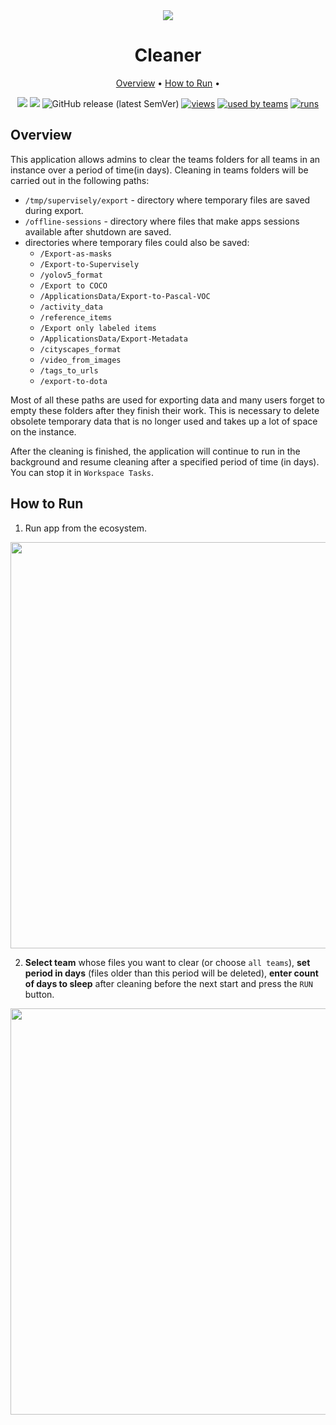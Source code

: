 <div align='center' markdown> 
<img src='https://user-images.githubusercontent.com/115161827/215558057-ca96a7e2-c243-4232-8133-8cab6b42d904.png'>

# Cleaner

<p align='center'>
  <a href='#overview'>Overview</a> •
   <a href='#How-to-Run'>How to Run</a> •
</p>

[![](https://img.shields.io/badge/supervisely-ecosystem-brightgreen)](https://ecosystem.supervise.ly/apps/supervisely-ecosystem/cleaner)
[![](https://img.shields.io/badge/slack-chat-green.svg?logo=slack)](https://supervise.ly/slack)
![GitHub release (latest SemVer)](https://img.shields.io/github/v/release/supervisely-ecosystem/cleaner?include_prereleases)
[![views](https://app.supervise.ly/public/api/v3/ecosystem.counters?repo=supervisely-ecosystem/cleaner&counter=views&label=views)](https://supervise.ly)
[![used by teams](https://app.supervise.ly/public/api/v3/ecosystem.counters?repo=supervisely-ecosystem/cleaner&counter=downloads&label=used%20by%20teams)](https://supervise.ly)
[![runs](https://app.supervise.ly/public/api/v3/ecosystem.counters?repo=supervisely-ecosystem/cleaner&counter=runs&label=runs&123)](https://supervise.ly)

</div>

## Overview

This application allows admins to clear the teams folders for all teams in an instance over a period of time(in days).
Cleaning in teams folders will be carried out in the following paths:

- `/tmp/supervisely/export` - directory where temporary files are saved during export.
- `/offline-sessions` - directory where files that make apps sessions available after shutdown are saved.
- directories where temporary files could also be saved:
  - `/Export-as-masks`
  - `/Export-to-Supervisely`
  - `/yolov5_format`
  - `/Export to COCO`
  - `/ApplicationsData/Export-to-Pascal-VOC`
  - `/activity_data`
  - `/reference_items`
  - `/Export only labeled items`
  - `/ApplicationsData/Export-Metadata`
  - `/cityscapes_format`
  - `/video_from_images`
  - `/tags_to_urls`
  - `/export-to-dota`

Most of all these paths are used for exporting data and many users forget to empty these folders after they finish their work.
This is necessary to delete obsolete temporary data that is no longer used and takes up a lot of space on the instance.

After the cleaning is finished, the application will continue to run in the background and resume cleaning after a specified period of time (in days). You can stop it in `Workspace Tasks`.

## How to Run

1. Run app from the ecosystem.

<div align="center" markdown>
<img src="https://user-images.githubusercontent.com/79905215/217010352-0c1ea4a5-611d-4002-ac74-e92360fbcd68.png" width="650"/>
</div>

2. **Select team** whose files you want to clear (or choose `all teams`), **set period in days** (files older than this period will be deleted), **enter count of days to sleep** after cleaning before the next start and press the `RUN` button.

<div align="center" markdown>
<img src="https://user-images.githubusercontent.com/79905215/217009473-cd4ba9ec-bbd4-4971-94da-e9bf3582c2ba.png" width="650"/>
</div>
